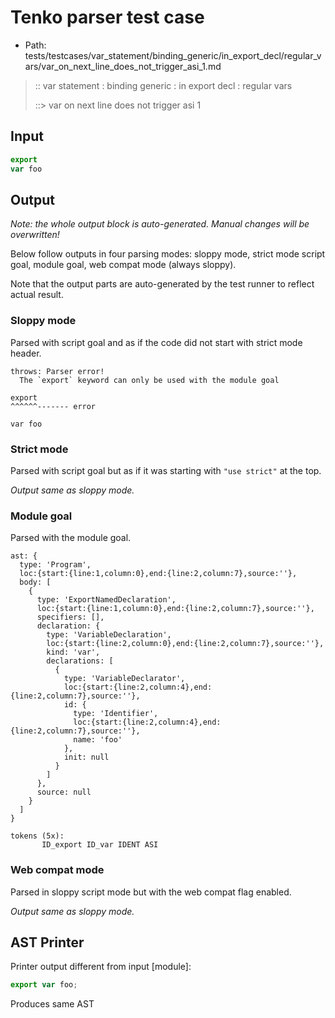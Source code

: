 # Tenko parser test case

- Path: tests/testcases/var_statement/binding_generic/in_export_decl/regular_vars/var_on_next_line_does_not_trigger_asi_1.md

> :: var statement : binding generic : in export decl : regular vars
>
> ::> var on next line does not trigger asi 1

## Input

`````js
export
var foo
`````

## Output

_Note: the whole output block is auto-generated. Manual changes will be overwritten!_

Below follow outputs in four parsing modes: sloppy mode, strict mode script goal, module goal, web compat mode (always sloppy).

Note that the output parts are auto-generated by the test runner to reflect actual result.

### Sloppy mode

Parsed with script goal and as if the code did not start with strict mode header.

`````
throws: Parser error!
  The `export` keyword can only be used with the module goal

export
^^^^^^------- error

var foo
`````

### Strict mode

Parsed with script goal but as if it was starting with `"use strict"` at the top.

_Output same as sloppy mode._

### Module goal

Parsed with the module goal.

`````
ast: {
  type: 'Program',
  loc:{start:{line:1,column:0},end:{line:2,column:7},source:''},
  body: [
    {
      type: 'ExportNamedDeclaration',
      loc:{start:{line:1,column:0},end:{line:2,column:7},source:''},
      specifiers: [],
      declaration: {
        type: 'VariableDeclaration',
        loc:{start:{line:2,column:0},end:{line:2,column:7},source:''},
        kind: 'var',
        declarations: [
          {
            type: 'VariableDeclarator',
            loc:{start:{line:2,column:4},end:{line:2,column:7},source:''},
            id: {
              type: 'Identifier',
              loc:{start:{line:2,column:4},end:{line:2,column:7},source:''},
              name: 'foo'
            },
            init: null
          }
        ]
      },
      source: null
    }
  ]
}

tokens (5x):
       ID_export ID_var IDENT ASI
`````


### Web compat mode

Parsed in sloppy script mode but with the web compat flag enabled.

_Output same as sloppy mode._

## AST Printer

Printer output different from input [module]:

````js
export var foo;
````

Produces same AST
